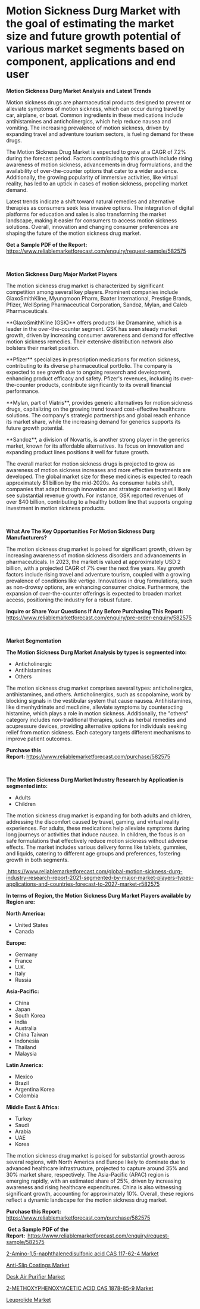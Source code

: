 <p><h1>Motion Sickness Durg Market with the goal of estimating the market size and future growth potential of various market segments based on component, applications and end user</h1></p><p><strong>Motion Sickness Durg Market Analysis and Latest Trends</strong></p>
<p><p>Motion sickness drugs are pharmaceutical products designed to prevent or alleviate symptoms of motion sickness, which can occur during travel by car, airplane, or boat. Common ingredients in these medications include antihistamines and anticholinergics, which help reduce nausea and vomiting. The increasing prevalence of motion sickness, driven by expanding travel and adventure tourism sectors, is fueling demand for these drugs.</p><p>The Motion Sickness Drug Market is expected to grow at a CAGR of 7.2% during the forecast period. Factors contributing to this growth include rising awareness of motion sickness, advancements in drug formulations, and the availability of over-the-counter options that cater to a wider audience. Additionally, the growing popularity of immersive activities, like virtual reality, has led to an uptick in cases of motion sickness, propelling market demand.</p><p>Latest trends indicate a shift toward natural remedies and alternative therapies as consumers seek less invasive options. The integration of digital platforms for education and sales is also transforming the market landscape, making it easier for consumers to access motion sickness solutions. Overall, innovation and changing consumer preferences are shaping the future of the motion sickness drug market.</p></p>
<p><strong>Get a Sample PDF of the Report:&nbsp;</strong> <a href="https://www.reliablemarketforecast.com/enquiry/request-sample/582575?utm_campaign=2130&utm_medium=2&utm_source=Github&utm_content=ia&utm_term=23032025&utm_id=motion-sickness-durg">https://www.reliablemarketforecast.com/enquiry/request-sample/582575</a></p>
<p>&nbsp;</p>
<p><strong>Motion Sickness Durg Major Market Players</strong></p>
<p><p>The motion sickness drug market is characterized by significant competition among several key players. Prominent companies include GlaxoSmithKline, Myungmoon Pharm, Baxter International, Prestige Brands, Pfizer, WellSpring Pharmaceutical Corporation, Sandoz, Mylan, and Caleb Pharmaceuticals.</p><p>**GlaxoSmithKline (GSK)** offers products like Dramamine, which is a leader in the over-the-counter segment. GSK has seen steady market growth, driven by increasing consumer awareness and demand for effective motion sickness remedies. Their extensive distribution network also bolsters their market position.</p><p>**Pfizer** specializes in prescription medications for motion sickness, contributing to its diverse pharmaceutical portfolio. The company is expected to see growth due to ongoing research and development, enhancing product efficacy and safety. Pfizer's revenues, including its over-the-counter products, contribute significantly to its overall financial performance.</p><p>**Mylan, part of Viatris**, provides generic alternatives for motion sickness drugs, capitalizing on the growing trend toward cost-effective healthcare solutions. The company's strategic partnerships and global reach enhance its market share, while the increasing demand for generics supports its future growth potential.</p><p>**Sandoz**, a division of Novartis, is another strong player in the generics market, known for its affordable alternatives. Its focus on innovation and expanding product lines positions it well for future growth.</p><p>The overall market for motion sickness drugs is projected to grow as awareness of motion sickness increases and more effective treatments are developed. The global market size for these medicines is expected to reach approximately $1 billion by the mid-2020s. As consumer habits shift, companies that adapt through innovation and strategic marketing will likely see substantial revenue growth. For instance, GSK reported revenues of over $40 billion, contributing to a healthy bottom line that supports ongoing investment in motion sickness products.</p></p>
<p>&nbsp;</p>
<p><strong>What Are The Key Opportunities For Motion Sickness Durg Manufacturers?</strong></p>
<p><p>The motion sickness drug market is poised for significant growth, driven by increasing awareness of motion sickness disorders and advancements in pharmaceuticals. In 2023, the market is valued at approximately USD 2 billion, with a projected CAGR of 7% over the next five years. Key growth factors include rising travel and adventure tourism, coupled with a growing prevalence of conditions like vertigo. Innovations in drug formulations, such as non-drowsy options, are enhancing consumer choice. Furthermore, the expansion of over-the-counter offerings is expected to broaden market access, positioning the industry for a robust future.</p></p>
<p><strong>Inquire or Share Your Questions If Any Before Purchasing This Report:</strong> <a href="https://www.reliablemarketforecast.com/enquiry/pre-order-enquiry/582575?utm_campaign=2130&utm_medium=2&utm_source=Github&utm_content=ia&utm_term=23032025&utm_id=motion-sickness-durg">https://www.reliablemarketforecast.com/enquiry/pre-order-enquiry/582575</a></p>
<p>&nbsp;</p>
<p><strong>Market Segmentation</strong></p>
<p><strong>The Motion Sickness Durg Market Analysis by types is segmented into:</strong></p>
<p><ul><li>Anticholinergic</li><li>Antihistamines</li><li>Others</li></ul></p>
<p><p>The motion sickness drug market comprises several types: anticholinergics, antihistamines, and others. Anticholinergics, such as scopolamine, work by blocking signals in the vestibular system that cause nausea. Antihistamines, like dimenhydrinate and meclizine, alleviate symptoms by counteracting histamine, which plays a role in motion sickness. Additionally, the "others" category includes non-traditional therapies, such as herbal remedies and acupressure devices, providing alternative options for individuals seeking relief from motion sickness. Each category targets different mechanisms to improve patient outcomes.</p></p>
<p><strong>Purchase this Report:&nbsp;</strong><a href="https://www.reliablemarketforecast.com/purchase/582575?utm_campaign=2130&utm_medium=2&utm_source=Github&utm_content=ia&utm_term=23032025&utm_id=motion-sickness-durg">https://www.reliablemarketforecast.com/purchase/582575</a></p>
<p>&nbsp;</p>
<p><strong>The Motion Sickness Durg Market Industry Research by Application is segmented into:</strong></p>
<p><ul><li>Adults</li><li>Children</li></ul></p>
<p><p>The motion sickness drug market is expanding for both adults and children, addressing the discomfort caused by travel, gaming, and virtual reality experiences. For adults, these medications help alleviate symptoms during long journeys or activities that induce nausea. In children, the focus is on safe formulations that effectively reduce motion sickness without adverse effects. The market includes various delivery forms like tablets, gummies, and liquids, catering to different age groups and preferences, fostering growth in both segments.</p></p>
<p><a href="https://www.reliablemarketforecast.com/global-motion-sickness-durg-industry-research-report-2021-segmented-by-major-market-players-types-applications-and-countries-forecast-to-2027-market-r582575?utm_campaign=2130&utm_medium=2&utm_source=Github&utm_content=ia&utm_term=23032025&utm_id=motion-sickness-durg">&nbsp;https://www.reliablemarketforecast.com/global-motion-sickness-durg-industry-research-report-2021-segmented-by-major-market-players-types-applications-and-countries-forecast-to-2027-market-r582575</a></p>
<p><strong>In terms of Region, the Motion Sickness Durg Market Players available by Region are:</strong></p>
<p>
    <p> <strong> North America: </strong>
        <ul>
            <li>United States</li>
            <li>Canada</li>
        </ul>
        </p> 
    <p> <strong> Europe: </strong>
        <ul>
            <li>Germany</li>
            <li>France</li>
            <li>U.K.</li>
            <li>Italy</li>
            <li>Russia</li>
        </ul>
        </p> 
    <p> <strong> Asia-Pacific: </strong>
        <ul>
            <li>China</li>
            <li>Japan</li>
            <li>South Korea</li>
            <li>India</li>
            <li>Australia</li>
            <li>China Taiwan</li>
            <li>Indonesia</li>
            <li>Thailand</li>
            <li>Malaysia</li>
        </ul>
        </p> 
    <p> <strong> Latin America: </strong>
        <ul>
            <li>Mexico</li>
            <li>Brazil</li>
            <li>Argentina Korea</li>
            <li>Colombia</li>
        </ul>
        </p> 
    <p> <strong> Middle East & Africa: </strong>
        <ul>
            <li>Turkey</li>
            <li>Saudi</li>
            <li>Arabia</li>
            <li>UAE</li>
            <li>Korea</li>
        </ul>
    </p>
    </p>
<p><p>The motion sickness drug market is poised for substantial growth across several regions, with North America and Europe likely to dominate due to advanced healthcare infrastructure, projected to capture around 35% and 30% market share, respectively. The Asia-Pacific (APAC) region is emerging rapidly, with an estimated share of 25%, driven by increasing awareness and rising healthcare expenditures. China is also witnessing significant growth, accounting for approximately 10%. Overall, these regions reflect a dynamic landscape for the motion sickness drug market.</p></p>
<p><strong>Purchase this Report: </strong><a href="https://www.reliablemarketforecast.com/purchase/582575?utm_campaign=2130&utm_medium=2&utm_source=Github&utm_content=ia&utm_term=23032025&utm_id=motion-sickness-durg">https://www.reliablemarketforecast.com/purchase/582575</a></p>
<p>&nbsp;<strong>Get a Sample PDF of the Report:&nbsp;&nbsp;</strong><a href="https://www.reliablemarketforecast.com/enquiry/request-sample/582575?utm_campaign=2130&utm_medium=2&utm_source=Github&utm_content=ia&utm_term=23032025&utm_id=motion-sickness-durg">https://www.reliablemarketforecast.com/enquiry/request-sample/582575</a></p>
<p><strong></strong></p>
<p><p><a href="https://github.com/baraohinze3x/Market-Research-Report-List-1/blob/main/2-amino-15-naphthalenedisulfonic-acid-cas-117-62-4-market.md?utm_campaign=2130&utm_medium=2&utm_source=Github&utm_content=ia&utm_term=23032025&utm_id=motion-sickness-durg">2-Amino-1,5-naphthalenedisulfonic acid CAS 117-62-4 Market</a></p><p><a href="https://github.com/elizabethdagraca/Market-Research-Report-List-5/blob/main/anti-slip-coatings-market.md?utm_campaign=2130&utm_medium=2&utm_source=Github&utm_content=ia&utm_term=23032025&utm_id=motion-sickness-durg">Anti-Slip Coatings Market</a></p><p><a href="https://github.com/asoauoldag3n/Market-Research-Report-List-1/blob/main/desk-air-purifier-market.md?utm_campaign=2130&utm_medium=2&utm_source=Github&utm_content=ia&utm_term=23032025&utm_id=motion-sickness-durg">Desk Air Purifier Market</a></p><p><a href="https://github.com/careymartta6/Market-Research-Report-List-1/blob/main/2-methoxyphenoxyacetic-acid-cas-1878-85-9-market.md?utm_campaign=2130&utm_medium=2&utm_source=Github&utm_content=ia&utm_term=23032025&utm_id=motion-sickness-durg">2-METHOXYPHENOXYACETIC ACID CAS 1878-85-9 Market</a></p><p><a href="https://github.com/casalalimo40/Market-Research-Report-List-1/blob/main/leuprolide-market.md?utm_campaign=2130&utm_medium=2&utm_source=Github&utm_content=ia&utm_term=23032025&utm_id=motion-sickness-durg">Leuprolide Market</a></p></p>